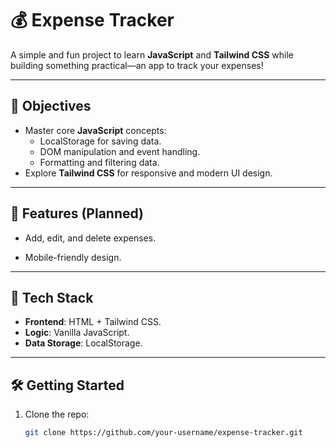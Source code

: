 # 💰 Expense Tracker  

A simple and fun project to learn **JavaScript** and **Tailwind CSS** while building something practical—an app to track your expenses!  

---

## 🚀 Objectives  
- Master core **JavaScript** concepts:
  - LocalStorage for saving data.
  - DOM manipulation and event handling.
  - Formatting and filtering data.  
- Explore **Tailwind CSS** for responsive and modern UI design.  

---

## 🌟 Features (Planned)  
- Add, edit, and delete expenses.  
<!-- - Categorize expenses (food, utilities, etc.).   -->
<!-- - Track total income vs. expenses.   -->
- Mobile-friendly design.  

---

## 📂 Tech Stack  
- **Frontend**: HTML + Tailwind CSS.  
- **Logic**: Vanilla JavaScript.  
- **Data Storage**: LocalStorage.  

---

## 🛠️ Getting Started  

1. Clone the repo:  
   ```bash
   git clone https://github.com/your-username/expense-tracker.git
